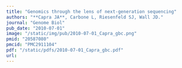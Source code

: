 ```yaml
---
title: "Genomics through the lens of next-generation sequencing"
authors: "**Capra JA**, Carbone L, Riesenfeld SJ, Wall JD."
journal: "Genome Biol"
pub_date: "2010-07-01"
image: "/static/img/pub/2010-07-01_Capra_gbc.png"
pmid: "20587080"
pmcid: "PMC2911104"
pdf: "/static/pdfs/2010-07-01_Capra_gbc.pdf"
url: 
---
```

